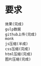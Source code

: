 # 要求
    效果(完成)
    gulp数据
    github上传(完成)
    monk
    js压缩(半成)
    css压缩(完成)
    html压缩(完成)
    图片压缩(完成)
    
    